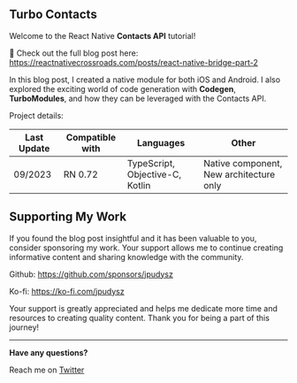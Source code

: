 ## Turbo Contacts

Welcome to the React Native **Contacts API** tutorial! 

📖 Check out the full blog post here: https://reactnativecrossroads.com/posts/react-native-bridge-part-2

In this blog post, I created a native module for both iOS and Android. I also explored the exciting world of code generation with **Codegen**, **TurboModules**, and how they can be leveraged with the Contacts API.

Project details:

| Last Update | Compatible with | Languages | Other |
| -------- | -------- | -------- | -------- | 
| 09/2023 | RN 0.72 | TypeScript, Objective-C, Kotlin | Native component, New architecture only |

## Supporting My Work

If you found the blog post insightful and it has been valuable to you, consider sponsoring my work. Your support allows me to continue creating informative content and sharing knowledge with the community.

Github: https://github.com/sponsors/jpudysz

Ko-fi: https://ko-fi.com/jpudysz

Your support is greatly appreciated and helps me dedicate more time and resources to creating quality content. Thank you for being a part of this journey!

***
**Have any questions?**

Reach me on [Twitter](https://x.com/jpudysz)
